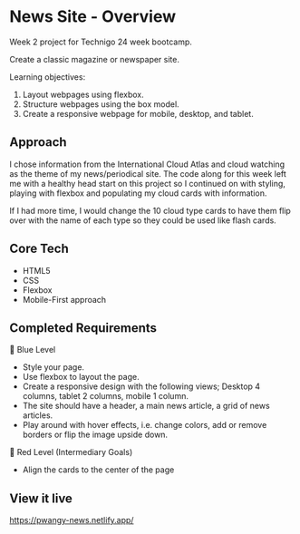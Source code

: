 # News Site - Overview
Week 2 project for Technigo 24 week bootcamp.

Create a classic magazine or newspaper site. 

Learning objectives:
  1. Layout webpages using flexbox.
  2. Structure webpages using the box model.
  3. Create a responsive webpage for mobile, desktop, and tablet.


## Approach
I chose information from the International Cloud Atlas and cloud watching as the theme of my news/periodical site. The code along for this week left me with a healthy head start on this project so I continued on with styling, playing with flexbox and populating my cloud cards with information. 

If I had more time, I would change the 10 cloud type cards to have them flip over with the name of each type so they could be used like flash cards. 

## Core Tech
- HTML5
- CSS
- Flexbox
- Mobile-First approach 

## Completed Requirements
🔵 Blue Level
- Style your page.
- Use flexbox to layout the page.
- Create a responsive design with the following views; Desktop 4 columns, tablet 2 columns, mobile 1 column.
- The site should have a header, a main news article, a grid of news articles.
- Play around with hover effects, i.e. change colors, add or remove borders or flip the image upside down.

🔴 Red Level (Intermediary Goals)
- Align the cards to the center of the page


## View it live
https://pwangy-news.netlify.app/
